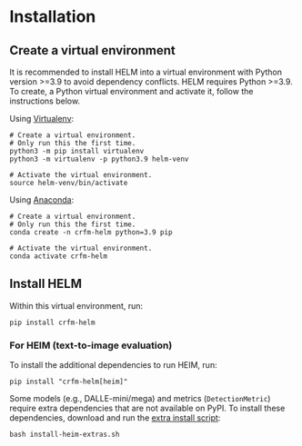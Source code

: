 # Installation

## Create a virtual environment

It is recommended to install HELM into a virtual environment with Python version >=3.9 to avoid dependency conflicts. HELM requires Python >=3.9. To create, a Python virtual environment and activate it, follow the instructions below.

Using [Virtualenv](https://docs.python.org/3/library/venv.html#creating-virtual-environments):

```
# Create a virtual environment.
# Only run this the first time.
python3 -m pip install virtualenv
python3 -m virtualenv -p python3.9 helm-venv

# Activate the virtual environment.
source helm-venv/bin/activate
```

Using [Anaconda](https://conda.io/projects/conda/en/latest/user-guide/tasks/manage-environments.html):

```
# Create a virtual environment.
# Only run this the first time.
conda create -n crfm-helm python=3.9 pip

# Activate the virtual environment.
conda activate crfm-helm
```

## Install HELM

Within this virtual environment, run:

```
pip install crfm-helm
```

### For HEIM (text-to-image evaluation)

To install the additional dependencies to run HEIM, run:

```
pip install "crfm-helm[heim]"
``` 

Some models (e.g., DALLE-mini/mega) and metrics (`DetectionMetric`) require extra dependencies that are 
not available on PyPI. To install these dependencies, download and run the 
[extra install script](https://github.com/stanford-crfm/helm/blob/main/install-heim-extras.sh):

```
bash install-heim-extras.sh
```
